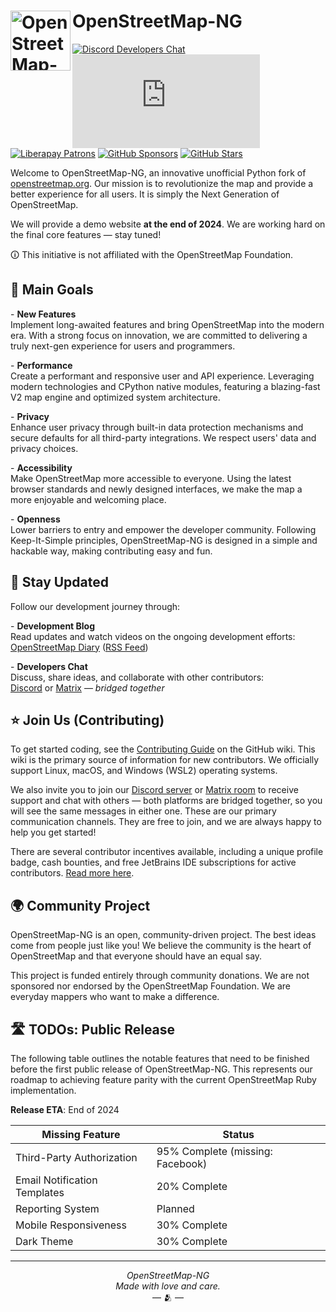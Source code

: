 # <img src="https://files.monicz.dev/osm/openstreetmap-ng.webp" alt="OpenStreetMap-NG logo" align="left" height="96px"> OpenStreetMap-NG

[![Discord Developers Chat](https://shields.monicz.dev/discord/1246123404613128203?logo=discord&logoColor=FFF&label=Developers&color=5865F2&cacheSeconds=600)](https://discord.gg/GM89hdjSCB)
[![Matrix Developers Chat](https://shields.monicz.dev/matrix/openstreetmap-ng%3Amatrix.org?logo=matrix&label=Developers&color=111&cacheSeconds=600)](https://matrix.to/#/#openstreetmap-ng:matrix.org)
[![Liberapay Patrons](https://shields.monicz.dev/liberapay/patrons/Zaczero?logo=liberapay&label=Patrons)](https://liberapay.com/Zaczero/)
[![GitHub Sponsors](https://shields.monicz.dev/github/sponsors/Zaczero?logo=github&label=Sponsors&color=%23db61a2)](https://github.com/sponsors/Zaczero)
[![GitHub Stars](https://shields.monicz.dev/github/stars/openstreetmap-ng/openstreetmap-ng?style=social)](https://github.com/openstreetmap-ng/openstreetmap-ng)

Welcome to OpenStreetMap-NG, an innovative unofficial Python fork of [openstreetmap.org](https://openstreetmap.org). Our mission is to revolutionize the map and provide a better experience for all users. It is simply the Next Generation of OpenStreetMap.

We will provide a demo website **at the end of 2024**. We are working hard on the final core features — stay tuned!

🛈 This initiative is not affiliated with the OpenStreetMap Foundation.

## 🎯 Main Goals

\- **New Features**\
Implement long-awaited features and bring OpenStreetMap into the modern era. With a strong focus on innovation, we are committed to delivering a truly next-gen experience for users and programmers.

\- **Performance**\
Create a performant and responsive user and API experience. Leveraging modern technologies and CPython native modules, featuring a blazing-fast V2 map engine and optimized system architecture.

\- **Privacy**\
Enhance user privacy through built-in data protection mechanisms and secure defaults for all third-party integrations. We respect users' data and privacy choices.

\- **Accessibility**\
Make OpenStreetMap more accessible to everyone. Using the latest browser standards and newly designed interfaces, we make the map a more enjoyable and welcoming place.

\- **Openness**\
Lower barriers to entry and empower the developer community. Following Keep-It-Simple principles, OpenStreetMap-NG is designed in a simple and hackable way, making contributing easy and fun.

## 📢 Stay Updated

Follow our development journey through:

\- **Development Blog**\
Read updates and watch videos on the ongoing development efforts:\
[OpenStreetMap Diary](https://www.openstreetmap.org/user/NorthCrab/diary) ([RSS Feed](https://www.openstreetmap.org/user/NorthCrab/diary/rss))

\- **Developers Chat**\
Discuss, share ideas, and collaborate with other contributors:\
[Discord](https://discord.gg/GM89hdjSCB) or [Matrix](https://matrix.to/#/#openstreetmap-ng:matrix.org) — *bridged together*

## ⭐ Join Us (Contributing)

To get started coding, see
the [Contributing Guide](https://github.com/openstreetmap-ng/openstreetmap-ng/wiki/Contributing:-Getting-Started) on the
GitHub wiki. This wiki is the primary source of information for new contributors. We officially support Linux, macOS,
and Windows (WSL2) operating systems.

We also invite you to join our [Discord server](https://discord.gg/GM89hdjSCB) or [Matrix room](https://matrix.to/#/#openstreetmap-ng:matrix.org) to receive support and chat with others — both platforms are bridged together, so you will see the same messages in either one. These are our primary communication channels. They are free to join, and we are always happy to help you get started!

There are several contributor incentives available, including a unique profile badge, cash bounties, and free JetBrains
IDE subscriptions for active contributors.
[Read more here](https://github.com/openstreetmap-ng/openstreetmap-ng/wiki/Contributor-Incentives).

## 🌍 Community Project

OpenStreetMap-NG is an open, community-driven project. The best ideas come from people just like you! We believe the community is the heart of OpenStreetMap and that everyone should have an equal say.

This project is funded entirely through community donations. We are not sponsored nor endorsed by the OpenStreetMap Foundation. We are everyday mappers who want to make a difference.

## 🛣️ TODOs: Public Release

The following table outlines the notable features that need to be finished before the first public release of OpenStreetMap-NG. This represents our roadmap to achieving feature parity with the current OpenStreetMap Ruby implementation.

**Release ETA**: End of 2024

| Missing Feature | Status |
|---------|---------|
| Third-Party Authorization | 95% Complete (missing: Facebook) |
| Email Notification Templates | 20% Complete |
| Reporting System | Planned |
| Mobile Responsiveness | 30% Complete |
| Dark Theme | 30% Complete |

---

<p align="center">
<i>OpenStreetMap-NG</i><br>
<i>Made with love and care.</i><br>
— 🫂 —
</p>
